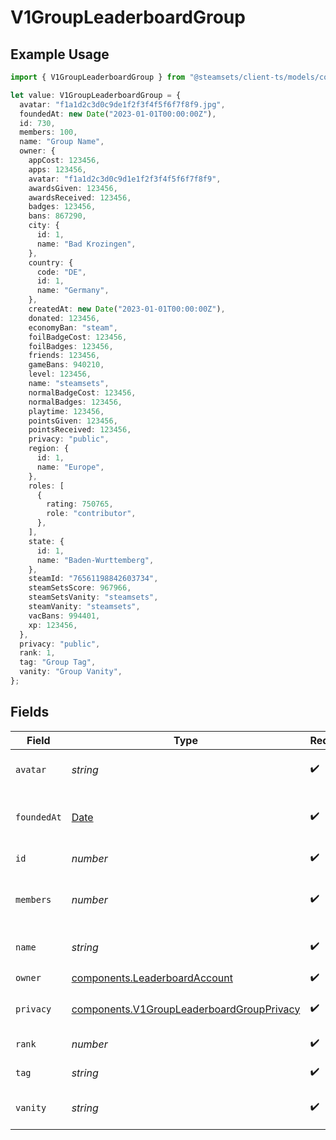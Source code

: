 # V1GroupLeaderboardGroup

## Example Usage

```typescript
import { V1GroupLeaderboardGroup } from "@steamsets/client-ts/models/components";

let value: V1GroupLeaderboardGroup = {
  avatar: "f1a1d2c3d0c9de1f2f3f4f5f6f7f8f9.jpg",
  foundedAt: new Date("2023-01-01T00:00:00Z"),
  id: 730,
  members: 100,
  name: "Group Name",
  owner: {
    appCost: 123456,
    apps: 123456,
    avatar: "f1a1d2c3d0c9d1e1f2f3f4f5f6f7f8f9",
    awardsGiven: 123456,
    awardsReceived: 123456,
    badges: 123456,
    bans: 867290,
    city: {
      id: 1,
      name: "Bad Krozingen",
    },
    country: {
      code: "DE",
      id: 1,
      name: "Germany",
    },
    createdAt: new Date("2023-01-01T00:00:00Z"),
    donated: 123456,
    economyBan: "steam",
    foilBadgeCost: 123456,
    foilBadges: 123456,
    friends: 123456,
    gameBans: 940210,
    level: 123456,
    name: "steamsets",
    normalBadgeCost: 123456,
    normalBadges: 123456,
    playtime: 123456,
    pointsGiven: 123456,
    pointsReceived: 123456,
    privacy: "public",
    region: {
      id: 1,
      name: "Europe",
    },
    roles: [
      {
        rating: 750765,
        role: "contributor",
      },
    ],
    state: {
      id: 1,
      name: "Baden-Wurttemberg",
    },
    steamId: "76561198842603734",
    steamSetsScore: 967966,
    steamSetsVanity: "steamsets",
    steamVanity: "steamsets",
    vacBans: 994401,
    xp: 123456,
  },
  privacy: "public",
  rank: 1,
  tag: "Group Tag",
  vanity: "Group Vanity",
};
```

## Fields

| Field                                                                                                  | Type                                                                                                   | Required                                                                                               | Description                                                                                            | Example                                                                                                |
| ------------------------------------------------------------------------------------------------------ | ------------------------------------------------------------------------------------------------------ | ------------------------------------------------------------------------------------------------------ | ------------------------------------------------------------------------------------------------------ | ------------------------------------------------------------------------------------------------------ |
| `avatar`                                                                                               | *string*                                                                                               | :heavy_check_mark:                                                                                     | The avatar of the group                                                                                | f1a1d2c3d0c9de1f2f3f4f5f6f7f8f9.jpg                                                                    |
| `foundedAt`                                                                                            | [Date](https://developer.mozilla.org/en-US/docs/Web/JavaScript/Reference/Global_Objects/Date)          | :heavy_check_mark:                                                                                     | The time the group was founded                                                                         | 2023-01-01T00:00:00Z                                                                                   |
| `id`                                                                                                   | *number*                                                                                               | :heavy_check_mark:                                                                                     | The id of the group                                                                                    | 730                                                                                                    |
| `members`                                                                                              | *number*                                                                                               | :heavy_check_mark:                                                                                     | The number of members in the group                                                                     | 100                                                                                                    |
| `name`                                                                                                 | *string*                                                                                               | :heavy_check_mark:                                                                                     | The name of the group                                                                                  | Group Name                                                                                             |
| `owner`                                                                                                | [components.LeaderboardAccount](../../models/components/leaderboardaccount.md)                         | :heavy_check_mark:                                                                                     | N/A                                                                                                    |                                                                                                        |
| `privacy`                                                                                              | [components.V1GroupLeaderboardGroupPrivacy](../../models/components/v1groupleaderboardgroupprivacy.md) | :heavy_check_mark:                                                                                     | The privacy of the group                                                                               | public                                                                                                 |
| `rank`                                                                                                 | *number*                                                                                               | :heavy_check_mark:                                                                                     | The rank of the account                                                                                | 1                                                                                                      |
| `tag`                                                                                                  | *string*                                                                                               | :heavy_check_mark:                                                                                     | The tag of the group                                                                                   | Group Tag                                                                                              |
| `vanity`                                                                                               | *string*                                                                                               | :heavy_check_mark:                                                                                     | The vanity of the group                                                                                | Group Vanity                                                                                           |